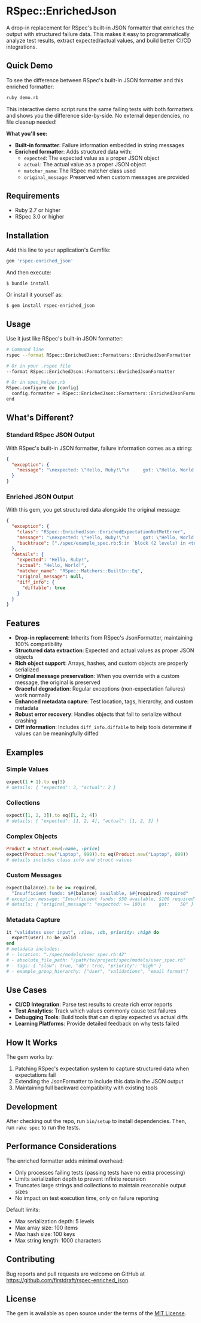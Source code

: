 # RSpec::EnrichedJson

A drop-in replacement for RSpec's built-in JSON formatter that enriches the output with structured failure data. This makes it easy to programmatically analyze test results, extract expected/actual values, and build better CI/CD integrations.

## Quick Demo

To see the difference between RSpec's built-in JSON formatter and this enriched formatter:

```bash
ruby demo.rb
```

This interactive demo script runs the same failing tests with both formatters and shows you the difference side-by-side. No external dependencies, no file cleanup needed!

**What you'll see:**
- **Built-in formatter**: Failure information embedded in string messages  
- **Enriched formatter**: Adds structured data with:
  - `expected`: The expected value as a proper JSON object
  - `actual`: The actual value as a proper JSON object  
  - `matcher_name`: The RSpec matcher class used
  - `original_message`: Preserved when custom messages are provided

## Requirements

- Ruby 2.7 or higher
- RSpec 3.0 or higher

## Installation

Add this line to your application's Gemfile:

```ruby
gem 'rspec-enriched_json'
```

And then execute:

    $ bundle install

Or install it yourself as:

    $ gem install rspec-enriched_json

## Usage

Use it just like RSpec's built-in JSON formatter:

```bash
# Command line
rspec --format RSpec::EnrichedJson::Formatters::EnrichedJsonFormatter

# Or in your .rspec file
--format RSpec::EnrichedJson::Formatters::EnrichedJsonFormatter

# Or in spec_helper.rb
RSpec.configure do |config|
  config.formatter = RSpec::EnrichedJson::Formatters::EnrichedJsonFormatter
end
```

## What's Different?

### Standard RSpec JSON Output

With RSpec's built-in JSON formatter, failure information comes as a string:

```json
{
  "exception": {
    "message": "\nexpected: \"Hello, Ruby!\"\n     got: \"Hello, World!\"\n\n(compared using ==)\n"
  }
}
```

### Enriched JSON Output

With this gem, you get structured data alongside the original message:

```json
{
  "exception": {
    "class": "RSpec::EnrichedJson::EnrichedExpectationNotMetError",
    "message": "\nexpected: \"Hello, Ruby!\"\n     got: \"Hello, World!\"\n\n(compared using ==)\n",
    "backtrace": ["./spec/example_spec.rb:5:in `block (2 levels) in <top (required)>'"]
  },
  "details": {
    "expected": "Hello, Ruby!",
    "actual": "Hello, World!",
    "matcher_name": "RSpec::Matchers::BuiltIn::Eq",
    "original_message": null,
    "diff_info": {
      "diffable": true
    }
  }
}
```

## Features

- **Drop-in replacement**: Inherits from RSpec's JsonFormatter, maintaining 100% compatibility
- **Structured data extraction**: Expected and actual values as proper JSON objects
- **Rich object support**: Arrays, hashes, and custom objects are properly serialized
- **Original message preservation**: When you override with a custom message, the original is preserved
- **Graceful degradation**: Regular exceptions (non-expectation failures) work normally
- **Enhanced metadata capture**: Test location, tags, hierarchy, and custom metadata
- **Robust error recovery**: Handles objects that fail to serialize without crashing
- **Diff information**: Includes `diff_info.diffable` to help tools determine if values can be meaningfully diffed

## Examples

### Simple Values
```ruby
expect(1 + 1).to eq(3)
# details: { "expected": 3, "actual": 2 }
```

### Collections
```ruby
expect([1, 2, 3]).to eq([1, 2, 4])
# details: { "expected": [1, 2, 4], "actual": [1, 2, 3] }
```

### Complex Objects
```ruby
Product = Struct.new(:name, :price)
expect(Product.new("Laptop", 999)).to eq(Product.new("Laptop", 899))
# details includes class info and struct values
```

### Custom Messages
```ruby
expect(balance).to be >= required,
  "Insufficient funds: $#{balance} available, $#{required} required"
# exception.message: "Insufficient funds: $50 available, $100 required"
# details: { "original_message": "expected: >= 100\n     got:    50" }
```

### Metadata Capture
```ruby
it "validates user input", :slow, :db, priority: :high do
  expect(user).to be_valid
end
# metadata includes:
# - location: "./spec/models/user_spec.rb:42"
# - absolute_file_path: "/path/to/project/spec/models/user_spec.rb"
# - tags: { "slow": true, "db": true, "priority": "high" }
# - example_group_hierarchy: ["User", "validations", "email format"]
```

## Use Cases

- **CI/CD Integration**: Parse test results to create rich error reports
- **Test Analytics**: Track which values commonly cause test failures  
- **Debugging Tools**: Build tools that can display expected vs actual diffs
- **Learning Platforms**: Provide detailed feedback on why tests failed

## How It Works

The gem works by:

1. Patching RSpec's expectation system to capture structured data when expectations fail
2. Extending the JsonFormatter to include this data in the JSON output
3. Maintaining full backward compatibility with existing tools

## Development

After checking out the repo, run `bin/setup` to install dependencies. Then, run `rake spec` to run the tests.

## Performance Considerations

The enriched formatter adds minimal overhead:
- Only processes failing tests (passing tests have no extra processing)
- Limits serialization depth to prevent infinite recursion
- Truncates large strings and collections to maintain reasonable output sizes
- No impact on test execution time, only on failure reporting

Default limits:
- Max serialization depth: 5 levels
- Max array size: 100 items
- Max hash size: 100 keys
- Max string length: 1000 characters

## Contributing

Bug reports and pull requests are welcome on GitHub at https://github.com/firstdraft/rspec-enriched_json.

## License

The gem is available as open source under the terms of the [MIT License](https://opensource.org/licenses/MIT).
